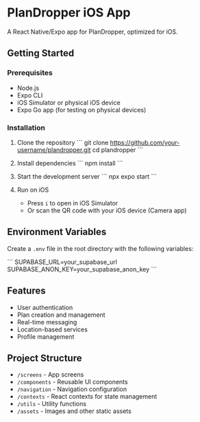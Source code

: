 # PlanDropper iOS App

A React Native/Expo app for PlanDropper, optimized for iOS.

## Getting Started

### Prerequisites

- Node.js
- Expo CLI
- iOS Simulator or physical iOS device
- Expo Go app (for testing on physical devices)

### Installation

1. Clone the repository
   \`\`\`
   git clone https://github.com/your-username/plandropper.git
   cd plandropper
   \`\`\`

2. Install dependencies
   \`\`\`
   npm install
   \`\`\`

3. Start the development server
   \`\`\`
   npx expo start
   \`\`\`

4. Run on iOS
   - Press `i` to open in iOS Simulator
   - Or scan the QR code with your iOS device (Camera app)

## Environment Variables

Create a `.env` file in the root directory with the following variables:

\`\`\`
SUPABASE_URL=your_supabase_url
SUPABASE_ANON_KEY=your_supabase_anon_key
\`\`\`

## Features

- User authentication
- Plan creation and management
- Real-time messaging
- Location-based services
- Profile management

## Project Structure

- `/screens` - App screens
- `/components` - Reusable UI components
- `/navigation` - Navigation configuration
- `/contexts` - React contexts for state management
- `/utils` - Utility functions
- `/assets` - Images and other static assets
